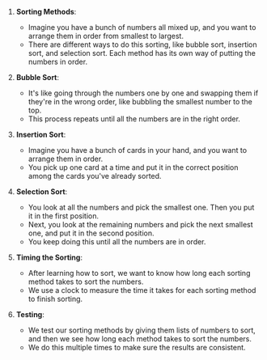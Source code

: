  
1. **Sorting Methods**:
   - Imagine you have a bunch of numbers all mixed up, and you want to arrange them in order from smallest to largest. 
   - There are different ways to do this sorting, like bubble sort, insertion sort, and selection sort. Each method has its own way of putting the numbers in order.

2. **Bubble Sort**:
   - It's like going through the numbers one by one and swapping them if they're in the wrong order, like bubbling the smallest number to the top.
   - This process repeats until all the numbers are in the right order.

3. **Insertion Sort**:
   - Imagine you have a bunch of cards in your hand, and you want to arrange them in order. 
   - You pick up one card at a time and put it in the correct position among the cards you've already sorted.

4. **Selection Sort**:
   - You look at all the numbers and pick the smallest one. Then you put it in the first position.
   - Next, you look at the remaining numbers and pick the next smallest one, and put it in the second position.
   - You keep doing this until all the numbers are in order.

5. **Timing the Sorting**:
   - After learning how to sort, we want to know how long each sorting method takes to sort the numbers.
   - We use a clock to measure the time it takes for each sorting method to finish sorting.

6. **Testing**:
   - We test our sorting methods by giving them lists of numbers to sort, and then we see how long each method takes to sort the numbers.
   - We do this multiple times to make sure the results are consistent.